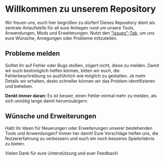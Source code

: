 # Willkommen zu unserem Repository

Wir freuen uns, euch hier begrüßen zu dürfen! Dieses Repository dient als zentrale Anlaufstelle für all eure Anliegen rund um unsere Tools, Anwendungen, Mods und Erweiterungen. Nutzt den ["Issues"-Tab](https://github.com/Rise-of-the-Farmers/issues/issues), um uns eure Wünsche, Anregungen oder Probleme mitzuteilen.

## Probleme melden

Solltet ihr auf Fehler oder Bugs stoßen, zögert nicht, diese zu melden. Damit wir euch bestmöglich helfen können, bitten wir euch, die Fehlerbeschreibung so ausführlich wie möglich zu gestalten. Je mehr Details wir erhalten, desto schneller können wir das Problem identifizieren und beheben.

**Denkt immer daran:** Es ist besser, einen Fehler einmal mehr zu melden, als sich unnötig lange damit herumzuärgern.

## Wünsche und Erweiterungen

Habt ihr Ideen für Neuerungen oder Erweiterungen unserer bestehenden Tools und Anwendungen? Immer her damit! Eure Vorschläge helfen uns, die Nutzererfahrung zu verbessern und euch ein noch besseres Spielerlebnis zu bieten.

Vielen Dank für eure Unterstützung und euer Feedback!
